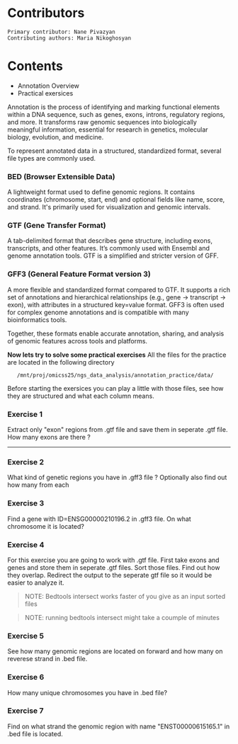   # Contributors 
    Primary contributor: Nane Pivazyan
    Contributing authors: Maria Nikoghosyan
    
  # Contents  
  * Annotation Overview 
  * Practical exersices

  Annotation is the process of identifying and marking functional elements within a DNA sequence, such as genes, exons, introns, regulatory regions, and more. It transforms raw genomic sequences into biologically meaningful information, essential for research in genetics, molecular biology, evolution, and medicine.

To represent annotated data in a structured, standardized format, several file types are commonly used.

### BED (Browser Extensible Data)
A lightweight format used to define genomic regions. It contains coordinates (chromosome, start, end) and optional fields like name, score, and strand. It's primarily used for visualization and genomic intervals.

### GTF (Gene Transfer Format)
A tab-delimited format that describes gene structure, including exons, transcripts, and other features. It’s commonly used with Ensembl and genome annotation tools. GTF is a simplified and stricter version of GFF.

### GFF3 (General Feature Format version 3)
A more flexible and standardized format compared to GTF. It supports a rich set of annotations and hierarchical relationships (e.g., gene → transcript → exon), with attributes in a structured key=value format. GFF3 is often used for complex genome annotations and is compatible with many bioinformatics tools.

Together, these formats enable accurate annotation, sharing, and analysis of genomic features across tools and platforms.

 **Now lets try to  solve some practical exercises**
 All the files for the practice are located in the following directory 
 ```
    /mnt/proj/omicss25/ngs_data_analysis/annotation_practice/data/
```
Before starting the exersices you can play a little with those files, see how they are structured and what each column means.

### Exercise 1
Extract only "exon" regions from .gtf file and save them in seperate .gtf file. How many exons are there ?

<!--
Command:
zcat gencode.v38.annotation.gtf.gz | grep "exon" > exons.gtf
wc -l exons.gtf

Answer:
2853214 .

Explonation:
This command 1st unzips .gz file, then searches lines that have the word "exon" in them and stores them in the seperate .gtf file. In the end it just counts the number of lines, as each lines is one reagion (in this case one exon).
-->

---
### Exercise 2
What kind of genetic regions you have in .gff3 file ? Optionally also find out how many from each 

<!--
Command:
zcat gencode.v38.annotation.gff3.gz| grep -v "#" | cut -f3 | sort | uniq -c

Answer:
- 825914 CDS
-  1499012 exon
-  163360 five_prime_UTR
-  60649 gene
-  92997 start_codon
-  86205 stop_codon
-  119 stop_codon_redefined_as_selenocysteine
-  182868 three_prime_UTR
-  237012 transcript

Explonation:
This command 1st unzips .gz file. Then we get rid of lines that start with "#" as those are metadata headers and we dont need them in this task. Then we cut only 3rd column as it stores names of the genomic regions, we sort them and keep unique ones. The command uniq -c not only print out unique genomic regions but also counts how many from each we have. Sorting ot essential here because uniq -c command can work only on consecutive dublicate lines. Sorting ensures that all different genetic regions are grouped together.
-->

### Exercise 3
Find a gene with ID=ENSG00000210196.2 in .gff3 file. On what chromosome it is located?

<!--
Command:
zcat gencode.v38.annotation.gff3.gz | grep "ID=ENSG00000210196.2" | cut -f1

Answer:
- chrM (mitochondrial chromosome)

Explonation:
This command 1st unzips .gz file. Then it searches and keeps the line that has "ID=ENSG00000210196.2" in it. In the end it print just 1st column as it contains chromosome information. 
-->

### Exercise 4
For this exercise you are going to work with .gtf file. First take exons and genes and store them in seperate .gtf files. Sort those files. Find out how they overlap. Redirect the output to the seperate gtf file so it would be easier to analyze it.

>NOTE: Bedtools intersect works faster of you give as an input sorted files

>NOTE: running bedtools intersect might take a coumple of minutes

<!--
Command:
zcat gencode.v38.annotation.gtf.gz | grep "gene" > genes.gtf
zcat gencode.v38.annotation.gtf.gz | grep "exon" > genes.gtf
bedtools sort -i genes.gtf > genes.sorted.gtf  
bedtools sort -i =exons.gtf > exons.sorted.gtf
bedtools intersect -a exons.sorted.gtf -b genes.sorted.gtf > overlaps.gtf


Explonation:
These commands extract gene and exon entries from a GTF file, sort them, and then find where exons overlap with genes. First, gene and exon lines are saved into separate files, then both files are sorted using bedtools sort. Finally, bedtools intersect finds overlapping regions between exons and genes. This helps identify which exons are located within genes.

-->


### Exercise 5
See how many genomic regions are located on forward and how many on reverese strand in .bed file.

<!--
Command:
zcat hg38.knownGene.bed.gz | grep "+" | wc -l
zcat hg38.knownGene.bed.gz | grep "-" | wc -l

Answer:
- forward - 206825; reverse - 205219

Explonation:
This command 1st unzips .gz file. Then it searches and keeps the lines that have "+" in them and counts how many are there. Same with "-". 
-->

### Exercise 6
How many unique chromosomes you have in .bed file?

<!--
Command:
zcat hg38.knownGene.bed.gz | cut -f1 | sort | uniq | wc -l

Answer:
 - 528

Explonation:
This command 1st uncomprasses .gz file. Then it extracts the first column (which usually contains chromosome names), sorts them, removes duplicates, and then counts how many unique entries there are. 
-->

### Exercise 7
Find on what strand the genomic region with name "ENST00000615165.1" in .bed file is located. 

<!--
Command:
zcat hg38.knownGene.bed.gz | grep "ENST00000615165.1" | cut -f6

Answer:
 - reverse (-)

Explonation:
This command 1st uncomprasses .gz file. Then it searches the line that contains given genomic region name. In the end keeps only 6th column, as it contains on which strand the genomic region is located. 
-->






